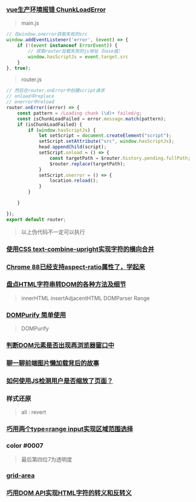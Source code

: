 ### [vue生产环境报错 ChunkLoadError](https://www.impl.fun/2022/03/27/cue-load-chunk-failed/)

> main.js

```js
// 在window.onerror获取失败的src
window.addEventListener('error', (event) => {
    if (!(event instanceof ErrorEvent)) {
        // 获取router加载失败的js地址（hase值）
        window.hasScriptJs = event.target.src
    }
}, true);
```

> router.js

```js
// 然后在router.onError中创建script请求
// onload中replace
// onerror中reload
router.onError((error) => {
    const pattern = /Loading chunk (\d)+ failed/g;
    const isChunkLoadFailed = error.message.match(pattern);
    if (isChunkLoadFailed) {
        if (window.hasScriptJs) {
            let setScript = document.createElement("script");
            setScript.setAttribute("src", window.hasScriptJs);
            head.appendChild(script);
            setScript.onload = () => {
                const targetPath = $router.history.pending.fullPath;
                $router.replace(targetPath);
            }
            setScript.onerror = () => {
                location.reload();
            }
        }

    }

});
export default router;
```

> 以上伪代码不一定可以执行

### [使用CSS text-combine-upright实现字符的横向合并](https://www.zhangxinxu.com/wordpress/2021/02/css-text-combine-upright/)

### [Chrome 88已经支持aspect-ratio属性了，学起来](https://www.zhangxinxu.com/wordpress/2021/02/css-aspect-ratio/)

### [盘点HTML字符串转DOM的各种方法及细节](https://www.zhangxinxu.com/wordpress/2021/02/html-string-dom/)

> innerHTML insertAdjacentHTML DOMParser Range

### [DOMPurify 简单使用](https://www.jianshu.com/p/d88cd47a124d)

> DOMPurify

### [判断DOM元素是否出现再浏览器窗口中](https://segmentfault.com/a/1190000017303509)

### [聊一聊前端图片懒加载背后的故事](https://qinyuanpei.blog.csdn.net/article/details/126170750)

### [如何使用JS检测用户是否缩放了页面？](https://www.zhangxinxu.com/wordpress/2021/02/js-if-page-zoom/)

### 样式还原

> all : revert

### [巧用两个type=range input实现区域范围选择](https://www.zhangxinxu.com/wordpress/2021/02/range-input/)

### color #0007

> 最后第四位7为透明度

### [grid-area](https://developer.mozilla.org/zh-CN/docs/Web/CSS/grid-area)

### [巧用DOM API实现HTML字符的转义和反转义](https://www.zhangxinxu.com/wordpress/2021/01/dom-api-html-encode-decode/)
